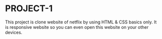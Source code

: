 # PROJECT-1
This project is clone website of netflix by using HTML &amp; CSS basics only. It is responsive website so you can even open this website on your other devices.
